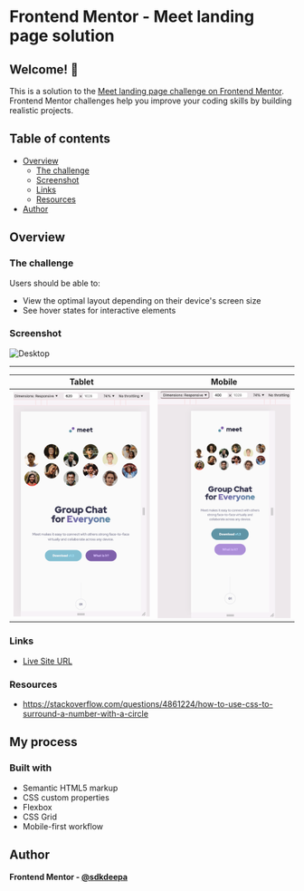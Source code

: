 # Frontend Mentor - Meet landing page solution

## Welcome! 👋

This is a solution to the [Meet landing page challenge on Frontend Mentor](https://www.frontendmentor.io/challenges/meet-landing-page-rbTDS6OUR). Frontend Mentor challenges help you improve your coding skills by building realistic projects. 

## Table of contents

- [Overview](#overview)
  - [The challenge](#the-challenge)
  - [Screenshot](#screenshot)
  - [Links](#links)
  - [Resources](#resources)
- [Author](#author)


## Overview

### The challenge

Users should be able to:

- View the optimal layout depending on their device's screen size
- See hover states for interactive elements

### Screenshot

![Desktop](screenshots/screenshot.jpg)

<hr>

Tablet            |  Mobile
:-------------------------:|:-------------------------:
![Tablet](screenshots/Tablet.png)  |  ![Mobile](screenshots/Mobile.png)

### Links

- [Live Site URL](https://your-live-site-url.com)

### Resources
- https://stackoverflow.com/questions/4861224/how-to-use-css-to-surround-a-number-with-a-circle

## My process

### Built with
- Semantic HTML5 markup
- CSS custom properties
- Flexbox
- CSS Grid
- Mobile-first workflow


## Author
**Frontend Mentor - [@sdkdeepa](https://www.frontendmentor.io/profile/sdkdeepa)**


